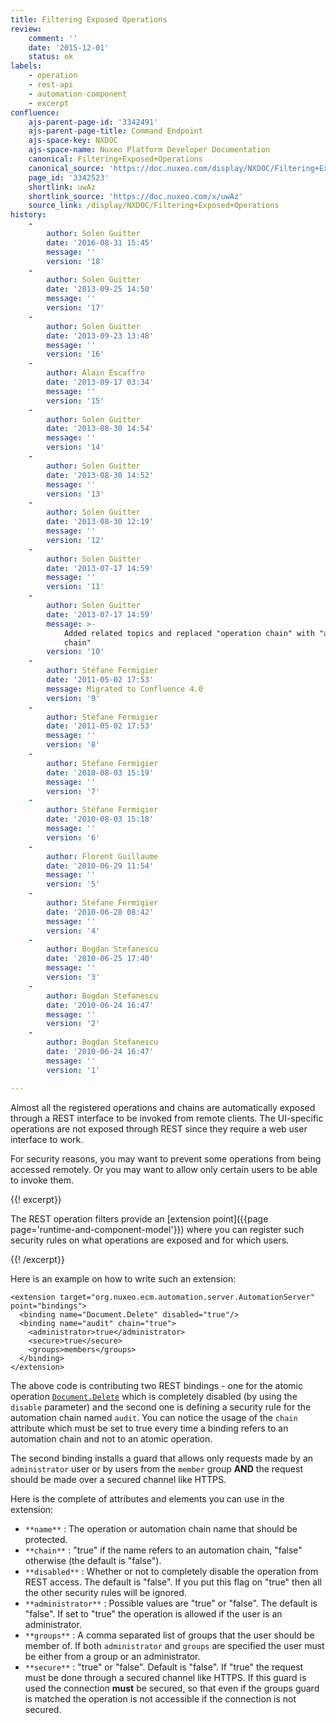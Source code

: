```yaml
---
title: Filtering Exposed Operations
review:
    comment: ''
    date: '2015-12-01'
    status: ok
labels:
    - operation
    - rest-api
    - automation-component
    - excerpt
confluence:
    ajs-parent-page-id: '3342491'
    ajs-parent-page-title: Command Endpoint
    ajs-space-key: NXDOC
    ajs-space-name: Nuxeo Platform Developer Documentation
    canonical: Filtering+Exposed+Operations
    canonical_source: 'https://doc.nuxeo.com/display/NXDOC/Filtering+Exposed+Operations'
    page_id: '3342523'
    shortlink: uwAz
    shortlink_source: 'https://doc.nuxeo.com/x/uwAz'
    source_link: /display/NXDOC/Filtering+Exposed+Operations
history:
    - 
        author: Solen Guitter
        date: '2016-08-31 15:45'
        message: ''
        version: '18'
    - 
        author: Solen Guitter
        date: '2013-09-25 14:50'
        message: ''
        version: '17'
    - 
        author: Solen Guitter
        date: '2013-09-23 13:48'
        message: ''
        version: '16'
    - 
        author: Alain Escaffre
        date: '2013-09-17 03:34'
        message: ''
        version: '15'
    - 
        author: Solen Guitter
        date: '2013-08-30 14:54'
        message: ''
        version: '14'
    - 
        author: Solen Guitter
        date: '2013-08-30 14:52'
        message: ''
        version: '13'
    - 
        author: Solen Guitter
        date: '2013-08-30 12:19'
        message: ''
        version: '12'
    - 
        author: Solen Guitter
        date: '2013-07-17 14:59'
        message: ''
        version: '11'
    - 
        author: Solen Guitter
        date: '2013-07-17 14:59'
        message: >-
            Added related topics and replaced "operation chain" with "automation
            chain"
        version: '10'
    - 
        author: Stéfane Fermigier
        date: '2011-05-02 17:53'
        message: Migrated to Confluence 4.0
        version: '9'
    - 
        author: Stéfane Fermigier
        date: '2011-05-02 17:53'
        message: ''
        version: '8'
    - 
        author: Stéfane Fermigier
        date: '2010-08-03 15:19'
        message: ''
        version: '7'
    - 
        author: Stéfane Fermigier
        date: '2010-08-03 15:18'
        message: ''
        version: '6'
    - 
        author: Florent Guillaume
        date: '2010-06-29 11:54'
        message: ''
        version: '5'
    - 
        author: Stéfane Fermigier
        date: '2010-06-28 08:42'
        message: ''
        version: '4'
    - 
        author: Bogdan Stefanescu
        date: '2010-06-25 17:40'
        message: ''
        version: '3'
    - 
        author: Bogdan Stefanescu
        date: '2010-06-24 16:47'
        message: ''
        version: '2'
    - 
        author: Bogdan Stefanescu
        date: '2010-06-24 16:47'
        message: ''
        version: '1'

---
```

Almost all the registered operations and chains are automatically exposed through a REST interface to be invoked from remote clients. The UI-specific operations are not exposed through REST since they require a web user interface to work.

For security reasons, you may want to prevent some operations from being accessed remotely. Or you may want to allow only certain users to be able to invoke them.

{{! excerpt}}

The REST operation filters provide an [extension point]({{page page='runtime-and-component-model'}}) where you can register such security rules on what operations are exposed and for which users.

{{! /excerpt}}

Here is an example on how to write such an extension:

```html/xml
<extension target="org.nuxeo.ecm.automation.server.AutomationServer" point="bindings">
  <binding name="Document.Delete" disabled="true"/>
  <binding name="audit" chain="true">
    <administrator>true</administrator>
    <secure>true</secure>
    <groups>members</groups>
  </binding>
</extension>

```

The above code is contributing two REST bindings - one for the atomic operation [`Document.Delete`](http://explorer.nuxeo.org/nuxeo/site/distribution/current/viewOperation/Document.Delete) which is completely disabled (by using the `disable` parameter) and the second one is defining a security rule for the automation chain named `audit`.&nbsp;You can notice the usage of the `chain` attribute which must be set to true every time a binding refers to an automation chain and not to an atomic operation.

The second binding installs a guard that allows only requests made by an `administrator` user or by users from the `member` group **AND** the request should be made over a secured channel like HTTPS.

Here is the complete of attributes and elements you can use in the extension:

*   `**name**` : The operation or automation chain name that should be protected.
*   `**chain**` : "true" if the name refers to an automation chain, "false" otherwise (the default is "false").
*   `**disabled**` : Whether or not to completely disable the operation from REST access. The default is "false". If you put this flag on "true" then all the other security rules will be ignored.
*   `**administrator**` : Possible values are "true" or "false". The default is "false". If set to "true" the operation is allowed if the user is an administrator.
*   `**groups**` : A comma separated list of groups that the user should be member of. If both `administrator` and `groups` are specified the user must be either from a group or an administrator.
*   `**secure**` : "true" or "false". Default is "false". If "true" the request must be done through a secured channel like HTTPS. If this guard is used the connection **must** be secured, so that even if the groups guard is matched the operation is not accessible if the connection is not secured.

&nbsp;